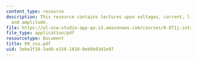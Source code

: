 ```yaml
---
content_type: resource
description: This resource contains lectures upon voltages, current, linear circuit
  and amplitude.
file: https://ol-ocw-studio-app-qa.s3.amazonaws.com/courses/6-071j-introduction-to-electronics-signals-and-measurement-spring-2006/3ebe2f163ad8e15818100eb9b93d1e97_09_sss.pdf
file_type: application/pdf
resourcetype: Document
title: 09_sss.pdf
uid: 3ebe2f16-3ad8-e158-1810-0eb9b93d1e97
---
```

